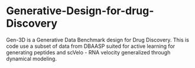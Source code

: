 # Generative-Design-for-drug-Discovery
Gen-3D is a Generative Data Benchmark design for Drug Discovery. This is code use  a subset of data from DBAASP suited for active learning for generating peptides and scVelo - RNA velocity generalized through dynamical modeling.
